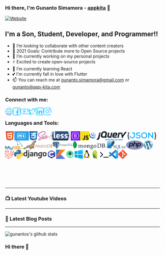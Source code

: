 ### Hi there, I'm Gunanto Simamora - [appkita][website] 👋

[![Website](https://img.shields.io/website?label=gunantos.com&style=for-the-badge&url=https%3A%2F%2Fgunantos.com)](https://app-kita.com)

## I'm a Son, Student, Developer, and Programmer!!

- 👯 I’m looking to collaborate with other content creators
- 🥅 2021 Goals: Contribute more to Open Source projects
- 🔭 I’m currently working on my personal projects
- ⚡ Excited to create open-source projects
- 🌱 I’m currently learning React
- 💕 I'm currently fall in love with Flutter
- 📫 You can reach me at <a href="mailto:gunanto.simamora@gmail.com">gunanto.simamora@gmail.com</a> or <a href="mailto:gunanto@app-kita.com">gunanto@app-kita.com</a>

### Connect with me:

[<img align="left" alt="gunantos.com" height="25px" src="https://raw.githubusercontent.com/gunantos/gunantos/main/social/web.png" />][website]
[<img align="left" alt="gunantos | Facebook" height="25px" src="https://raw.githubusercontent.com/gunantos/gunantos/main/social/facebook.png" />][facebook]
[<img align="left" alt="gunantos | YouTube" height="25px" src="https://raw.githubusercontent.com/gunantos/gunantos/main/social/youtube.png" />][youtube]
[<img align="left" alt="gunantos | Twitter" height="25px" src="https://raw.githubusercontent.com/gunantos/gunantos/main/social/twitter.png" />][twitter]
[<img align="left" alt="gunantos | LinkedIn" height="25px" src="https://raw.githubusercontent.com/gunantos/gunantos/main/social/linkedin.png" />][linkedin]
[<img align="left" alt="gunantos | Instagram" height="25px" src="https://raw.githubusercontent.com/gunantos/gunantos/main/social/instagram.png" />][instagram]

<br />

### Languages and Tools:

[<img align="left" alt="HTML5" height="30px" src="https://raw.githubusercontent.com/gunantos/gunantos/main/icons/html.png" />][null-link]
[<img align="left" alt="Mark Down" height="30px" src="https://raw.githubusercontent.com/gunantos/gunantos/main/icons/md.png" />][null-link]
[<img align="left" alt="CSS3" height="30px" src="https://raw.githubusercontent.com/gunantos/gunantos/main/icons/css.png" />][null-link]
[<img align="left" alt="Sass" height="30px" src="https://raw.githubusercontent.com/gunantos/gunantos/main/icons/sass.png" />][null-link]
[<img align="left" alt="Less" height="30px" src="https://raw.githubusercontent.com/gunantos/gunantos/main/icons/less.png" />][null-link]
[<img align="left" alt="Bootstrap" height="30px" src="https://raw.githubusercontent.com/gunantos/gunantos/main/icons/bootstrap.png" />][null-link]
[<img align="left" alt="JavaScript" height="30px" src="https://raw.githubusercontent.com/gunantos/gunantos/main/icons/js.png" />][null-link]
[<img align="left" alt="jquery" height="30px" src="https://raw.githubusercontent.com/gunantos/gunantos/main/icons/jquery.png" />][null-link]
[<img align="left" alt="JSON" height="30px" src="https://raw.githubusercontent.com/gunantos/gunantos/main/icons/json.png" />][null-link]
[<img align="left" alt="MySQL" height="30px" src="https://raw.githubusercontent.com/gunantos/gunantos/main/icons/mysql.png" />][null-link]
[<img align="left" alt="MariaDB" height="30px" src="https://raw.githubusercontent.com/gunantos/gunantos/main/icons/mariadb.png" />][null-link]
[<img align="left" alt="Postgresql " height="30px" src="https://raw.githubusercontent.com/gunantos/gunantos/main/icons/pgsql.png" />][null-link]
[<img align="left" alt="MongoDB" height="30px" src="https://raw.githubusercontent.com/gunantos/gunantos/main/icons/mongodb.png" />][null-link]
[<img align="left" alt="Sql lite" height="30px" src="https://raw.githubusercontent.com/gunantos/gunantos/main/icons/sqllite.png" />][null-link]
[<img align="left" alt="PHP" height="30px" src="https://raw.githubusercontent.com/gunantos/gunantos/main/icons/php.png" />][null-link]
[<img align="left" alt="WordPress" height="30px" src="https://raw.githubusercontent.com/gunantos/gunantos/main/icons/wp.png" />][null-link]
[<img align="left" alt="laravel" height="30px" src="https://raw.githubusercontent.com/gunantos/gunantos/main/icons/laravel.png" />][null-link]
[<img align="left" alt="Python" height="30px" src="https://raw.githubusercontent.com/gunantos/gunantos/main/icons/py.png" />][null-link]
[<img align="left" alt="Django" height="30px" src="https://raw.githubusercontent.com/gunantos/gunantos/main/icons/django.png" />][null-link]
[<img align="left" alt="C Programming" height="30px" src="https://raw.githubusercontent.com/gunantos/gunantos/main/icons/c-lang.png" />][null-link]
[<img align="left" alt="Koylin" height="30px" src="https://raw.githubusercontent.com/gunantos/gunantos/main/icons/kotlin.png" />][null-link]
[<img align="left" alt="Android Studio" height="30px" src="https://raw.githubusercontent.com/gunantos/gunantos/main/icons/androidstudio.png" />][null-link]
[<img align="left" alt="Windows" height="30px" src="https://raw.githubusercontent.com/gunantos/gunantos/main/icons/windows.png" />][null-link]
[<img align="left" alt="Linux" height="30px" src="https://raw.githubusercontent.com/gunantos/gunantos/main/icons/linux.png" />][null-link]
[<img align="left" alt="Android" height="30px" src="https://raw.githubusercontent.com/gunantos/gunantos/main/icons/android.png" />][null-link]
[<img align="left" alt="Terminal" height="30px" src="https://raw.githubusercontent.com/gunantos/gunantos/main/icons/terminal.png" />][null-link]
[<img align="left" alt="VS Code" height="30px" src="https://raw.githubusercontent.com/gunantos/gunantos/main/icons/vscode.png" />][null-link]
[<img align="left" alt="git" height="30px" src="https://raw.githubusercontent.com/gunantos/gunantos/main/icons/git.png" />][null-link]
<br/>
<br/>
<br/>
<br/>
<br/>
<br/>
<br/>
<br/>
<br/>
<br/>

---

### 📺 Latest Youtube Videos

<!-- YOUTUBE:START -->
<!-- YOUTUBE:END -->

---

### 📕 Latest Blog Posts

<!-- BLOG-POST-LIST:START -->
<!-- BLOG-POST-LIST:END -->

---

<img aligh="left" alt="gunantos's github stats" src="https://github-readme-stats.vercel.app/api?username=gunantos">

[website]: https://app-kita.com
[facebook]: https://facebook.com/andtho89
[twitter]: https://twitter.com/app_kita
[youtube]: https://www.youtube.com/channel/UCIXKz_L_ewTrqGuTs44y4_g
[instagram]: https://instagram.com/gunanto_mora
[linkedin]: https://linkedin.com/in/gunanto-simamora
[null-link]: #

### Hi there 👋

<!--
**gunantos/gunantos** is a ✨ _special_ ✨ repository because its `README.md` (this file) appears on your GitHub profile.

Here are some ideas to get you started:

- 🔭 I’m currently working on ...
- 🌱 I’m currently learning ...
- 👯 I’m looking to collaborate on ...
- 🤔 I’m looking for help with ...
- 💬 Ask me about ...
- 📫 How to reach me: ...
- 😄 Pronouns: ...
- ⚡ Fun fact: ...
-->
